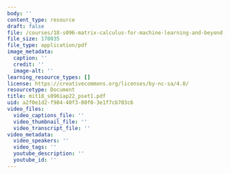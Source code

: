 ```yaml
---
body: ''
content_type: resource
draft: false
file: /courses/18-s096-matrix-calculus-for-machine-learning-and-beyond-january-iap-2022/mit18_s096iap22_pset1.pdf
file_size: 178035
file_type: application/pdf
image_metadata:
  caption: ''
  credit: ''
  image-alt: ''
learning_resource_types: []
license: https://creativecommons.org/licenses/by-nc-sa/4.0/
resourcetype: Document
title: mit18_s096iap22_pset1.pdf
uid: a2f0e1d2-f984-40f3-80f0-3e1f7cb703c6
video_files:
  video_captions_file: ''
  video_thumbnail_file: ''
  video_transcript_file: ''
video_metadata:
  video_speakers: ''
  video_tags: ''
  youtube_description: ''
  youtube_id: ''
---
```

